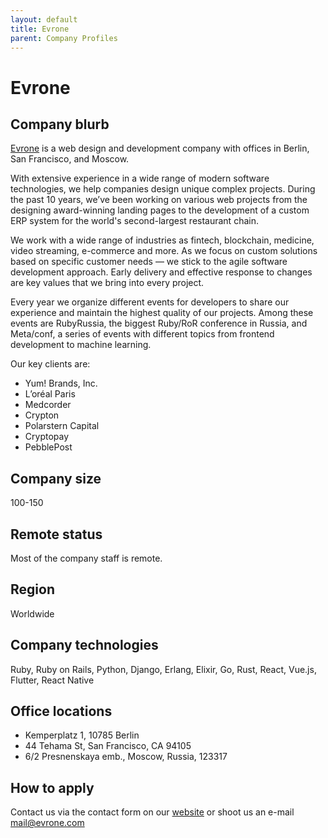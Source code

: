 ```yaml
---
layout: default
title: Evrone
parent: Company Profiles
---
```


# Evrone

## Company blurb

[Evrone](https://evrone.com) is a web design and development company with offices in Berlin, San Francisco, and Moscow.

With extensive experience in a wide range of modern software technologies, we help companies design unique complex projects. During the past 10 years, we’ve been working on various web projects from the designing award-winning landing pages to the development of a custom ERP system for the world's second-largest restaurant chain.

We work with a wide range of industries as fintech, blockchain, medicine, video streaming, e-commerce and more. As we focus on custom solutions based on specific customer needs — we stick to the agile software development approach. Early delivery and effective response to changes are key values that we bring into every project. 

Every year we organize different events for developers to share our experience and maintain the highest quality of our projects. Among these events are RubyRussia, the biggest Ruby/RoR conference in Russia, and Meta/conf, a series of events with different topics from frontend development to machine learning.

Our key clients are:
- Yum! Brands, Inc.
- L’oréal Paris
- Medcorder
- Crypton
- Polarstern Capital
- Cryptopay
- PebblePost

## Company size

100-150

## Remote status

Most of the company staff is remote.

## Region

Worldwide

## Company technologies

Ruby, Ruby on Rails, Python, Django, Erlang, Elixir, Go, Rust, React, Vue.js, Flutter, React Native

## Office locations

- Kemperplatz 1, 10785 Berlin
- 44 Tehama St, San Francisco, CA 94105
- 6/2 Presnenskaya emb., Moscow, Russia, 123317

## How to apply

Contact us via the contact form on our [website](https://evrone.com) or shoot us an e-mail [mail@evrone.com](<mailto:mail@evrone.com>) 
